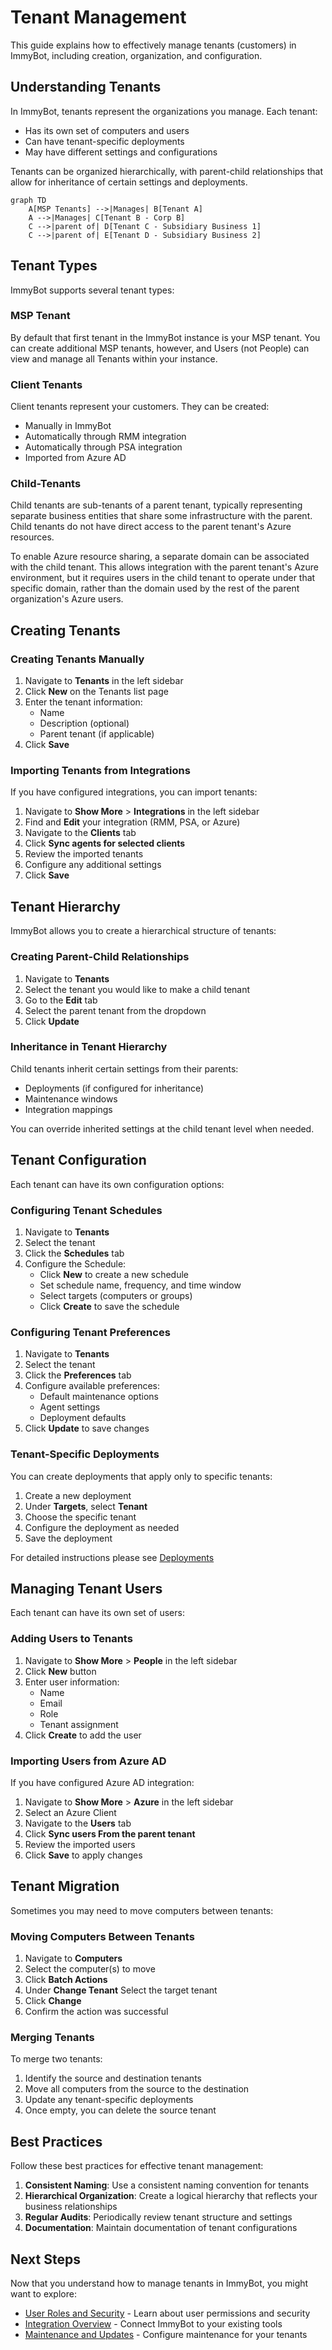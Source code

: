 # Tenant Management

This guide explains how to effectively manage tenants (customers) in ImmyBot, including creation, organization, and configuration.

## Understanding Tenants

In ImmyBot, tenants represent the organizations you manage. Each tenant:

- Has its own set of computers and users
- Can have tenant-specific deployments
- May have different settings and configurations

Tenants can be organized hierarchically, with parent-child relationships that allow for inheritance of certain settings and deployments.

```mermaid
graph TD
    A[MSP Tenants] -->|Manages| B[Tenant A]
    A -->|Manages| C[Tenant B - Corp B]
    C -->|parent of| D[Tenant C - Subsidiary Business 1]
    C -->|parent of| E[Tenant D - Subsidiary Business 2]
```

## Tenant Types

ImmyBot supports several tenant types:

### MSP Tenant

By default that first tenant in the ImmyBot instance is your MSP tenant. You can create additional MSP tenants, however, and Users (not People) can view and manage all Tenants within your instance.

### Client Tenants

Client tenants represent your customers. They can be created:
- Manually in ImmyBot
- Automatically through RMM integration
- Automatically through PSA integration
- Imported from Azure AD

### Child-Tenants

Child tenants are sub-tenants of a parent tenant, typically representing separate business entities that share some infrastructure with the parent. Child tenants do not have direct access to the parent tenant's Azure resources.

To enable Azure resource sharing, a separate domain can be associated with the child tenant. This allows integration with the parent tenant's Azure environment, but it requires users in the child tenant to operate under that specific domain, rather than the domain used by the rest of the parent organization's Azure users.

## Creating Tenants

### Creating Tenants Manually

1. Navigate to **Tenants** in the left sidebar
2. Click **New** on the Tenants list page
3. Enter the tenant information:
   - Name
   - Description (optional)
   - Parent tenant (if applicable)
4. Click **Save**

### Importing Tenants from Integrations

If you have configured integrations, you can import tenants:

1. Navigate to **Show More** > **Integrations** in the left sidebar
2. Find and **Edit** your integration (RMM, PSA, or Azure)
3. Navigate to the **Clients** tab
4. Click **Sync agents for selected clients**
5. Review the imported tenants
6. Configure any additional settings
8. Click **Save**

## Tenant Hierarchy

ImmyBot allows you to create a hierarchical structure of tenants:

### Creating Parent-Child Relationships

1. Navigate to **Tenants**
2. Select the tenant you would like to make a child tenant
3. Go to the **Edit** tab
4. Select the parent tenant from the dropdown
5. Click **Update**

### Inheritance in Tenant Hierarchy

Child tenants inherit certain settings from their parents:

- Deployments (if configured for inheritance)
- Maintenance windows
- Integration mappings

You can override inherited settings at the child tenant level when needed.

## Tenant Configuration

Each tenant can have its own configuration options:

### Configuring Tenant Schedules

1. Navigate to **Tenants**
2. Select the tenant
3. Click the **Schedules** tab
4. Configure the Schedule:
   - Click **New** to create a new schedule
   - Set schedule name, frequency, and time window
   - Select targets (computers or groups)
   - Click **Create** to save the schedule

### Configuring Tenant Preferences

1. Navigate to **Tenants**
2. Select the tenant
3. Click the **Preferences** tab
4. Configure available preferences:
   - Default maintenance options
   - Agent settings
   - Deployment defaults
5. Click **Update** to save changes

### Tenant-Specific Deployments

You can create deployments that apply only to specific tenants:

1. Create a new deployment
2. Under **Targets**, select **Tenant**
3. Choose the specific tenant
4. Configure the deployment as needed
5. Save the deployment

For detailed instructions please see [Deployments](/Documentation/HowToGuides/creating-managing-deployments.md)

## Managing Tenant Users

Each tenant can have its own set of users:

### Adding Users to Tenants

1. Navigate to **Show More** > **People** in the left sidebar
2. Click **New** button
3. Enter user information:
   - Name
   - Email
   - Role
   - Tenant assignment
4. Click **Create** to add the user

### Importing Users from Azure AD

If you have configured Azure AD integration:

1. Navigate to **Show More** > **Azure** in the left sidebar
2. Select an Azure Client
3. Navigate to the **Users** tab
4. Click **Sync users From the parent tenant**
5. Review the imported users
6. Click **Save** to apply changes

## Tenant Migration

Sometimes you may need to move computers between tenants:

### Moving Computers Between Tenants

1. Navigate to **Computers**
2. Select the computer(s) to move
3. Click **Batch Actions**
4. Under **Change Tenant** Select the target tenant
5. Click **Change**
6. Confirm the action was successful

### Merging Tenants

To merge two tenants:

1. Identify the source and destination tenants
2. Move all computers from the source to the destination
3. Update any tenant-specific deployments
4. Once empty, you can delete the source tenant

## Best Practices

Follow these best practices for effective tenant management:

1. **Consistent Naming**: Use a consistent naming convention for tenants
2. **Hierarchical Organization**: Create a logical hierarchy that reflects your business relationships
3. **Regular Audits**: Periodically review tenant structure and settings
4. **Documentation**: Maintain documentation of tenant configurations

## Next Steps

Now that you understand how to manage tenants in ImmyBot, you might want to explore:

- [User Roles and Security](/Documentation/Administration/user-roles.md) - Learn about user permissions and security
- [Integration Overview](/Documentation//integration-overview.md) - Connect ImmyBot to your existing tools
- [Maintenance and Updates](/Documentation/Administration/maintenance-updates.md) - Configure maintenance for your tenants

